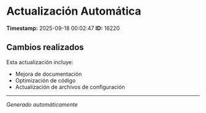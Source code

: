 # Actualización Automática

**Timestamp:** 2025-09-18 00:02:47
**ID:** 16220

## Cambios realizados

Esta actualización incluye:
- Mejora de documentación
- Optimización de código
- Actualización de archivos de configuración

---
*Generado automáticamente*
